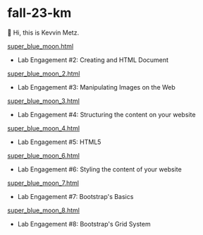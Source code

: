 # fall-23-km
👋 Hi, this is Kevvin Metz.

<a href="https://kmetz33.github.io/fall-23-km/super_blue_moon_1.html">super_blue_moon.html</a>
  - Lab Engagement #2: Creating and HTML Document

<a href="https://kmetz33.github.io/fall-23-km/super_blue_moon_2.html">super_blue_moon_2.html</a>
  - Lab Engagement #3: Manipulating Images on the Web

<a href="https://kmetz33.github.io/fall-23-km/super_blue_moon_3.html">super_blue_moon_3.html</a>
  - Lab Engagement #4: Structuring the content on your website

<a href="https://kmetz33.github.io/fall-23-km/super_blue_moon_4.html">super_blue_moon_4.html</a>
  - Lab Engagement #5: HTML5

<a href="https://kmetz33.github.io/fall-23-km/super_blue_moon_6.html">super_blue_moon_6.html</a>
  - Lab Engagement #6: Styling the content of your website

<a href="https://kmetz33.github.io/fall-23-km/super_blue_moon_7.html">super_blue_moon_7.html</a>
  - Lab Engagement #7: Bootstrap's Basics

<a href="https://kmetz33.github.io/fall-23-km/super_blue_moon_8.html">super_blue_moon_8.html</a>
  - Lab Engagement #8: Bootstrap's Grid System

